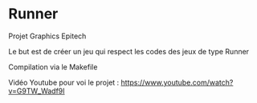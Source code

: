 # Runner

Projet Graphics Epitech

Le but est de créer un jeu qui respect les codes des jeux de type Runner

Compilation via le Makefile

Vidéo Youtube pour voi le projet : https://www.youtube.com/watch?v=G9TW_Wadf9I
